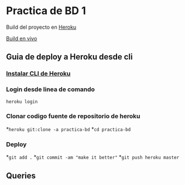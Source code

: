 
# Practica de BD 1

Build del proyecto en [Heroku](https://dashboard.heroku.com/apps/practica-bd/deploy/heroku-git)

[Build en vivo](https://practica-bd.herokuapp.com/)

## Guia de deploy a Heroku desde cli

### [Instalar CLI de Heroku](https://devcenter.heroku.com/articles/heroku-cli)

### Login desde linea de comando
`heroku login `

### Clonar codigo fuente de repositorio de heroku
*`heroku git:clone -a practica-bd`
*`cd practica-bd`

### Deploy
*`git add .`
*`git commit -am "make it better"`
*`git push heroku master`

## Queries 



